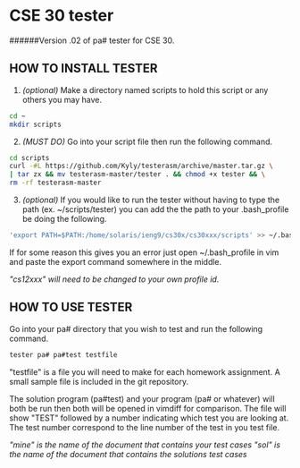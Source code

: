CSE 30 tester
=================
######Version .02 of pa# tester for CSE 30.

HOW TO INSTALL TESTER
---------------------
1. *(optional)* Make a directory named scripts to hold this script or any others
  you may have.
  
  ````bash
  cd ~
  mkdir scripts
  ````
2. *(MUST DO)* Go into your script file then run the following command.
  
  ````bash
  cd scripts
  curl -#L https://github.com/Kyly/testerasm/archive/master.tar.gz \
  | tar zx && mv testerasm-master/tester . && chmod +x tester && \
  rm -rf testerasm-master
  ````
3. *(optional)* If you would like to run the tester without having to type
  the path (ex. ~/scripts/tester) you can add the the path to your .bash_profile
  be doing the following.

  ````bash
  'export PATH=$PATH:/home/solaris/ieng9/cs30x/cs30xxx/scripts' >> ~/.bash_profile
  ````
  If for some reason this gives you an error just open ~/.bash_profile in 
  vim and paste the export command somewhere in the middle.

  *"cs12xxx" will need to be changed to your own profile id.*

HOW TO USE TESTER
-----------------
  Go into your pa# directory that you wish to test and run the following command.
  ````bash
  tester pa# pa#test testfile
  ````
  "testfile" is a file you will need to make for each homework assignment.
  A small sample file is included in the git repository.

  The solution program (pa#test) and your program (pa# or whatever) will both 
  be run then both will be opened in vimdiff for comparison. The file will 
  show "TEST" followed by a number indicating which test you are looking at. 
  The test number correspond to the line number of the test in you test file.

  *"mine" is the name of the document that contains your test cases*
  *"sol" is the name of the document that contains the solutions test cases*

